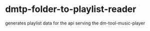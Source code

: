 # dmtp-folder-to-playlist-reader

generates playlist data for the api serving the dm-tool-music-player
